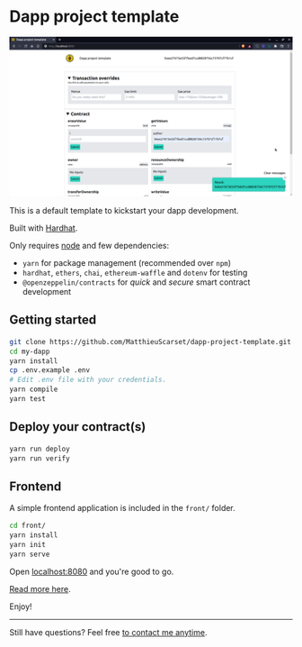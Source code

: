 # Dapp project template

![Frontend screenshot](/front/assets/screenshot.png)

This is a default template to kickstart your dapp development.

Built with [Hardhat](https://hardhat.org/). 

Only requires [node](https://nodejs.org/en/download/) and few dependencies:

- `yarn` for package management (recommended over `npm`)
- `hardhat`, `ethers`, `chai`, `ethereum-waffle` and `dotenv` for testing 
- `@openzeppelin/contracts` for *quick* and *secure* smart contract development

## Getting started

```bash
git clone https://github.com/MatthieuScarset/dapp-project-template.git my-dapp
cd my-dapp
yarn install
cp .env.example .env
# Edit .env file with your credentials.
yarn compile
yarn test
```

## Deploy your contract(s)

```bash
yarn run deploy 
yarn run verify
```


## Frontend

A simple frontend application is included in the `front/` folder.

```bash
cd front/
yarn install
yarn init 
yarn serve
```

Open [localhost:8080](http://localhost:8080) and you're good to go.

[Read more here](front/README.md).

Enjoy!

---

Still have questions? Feel free [to contact me anytime](humans.txt).
